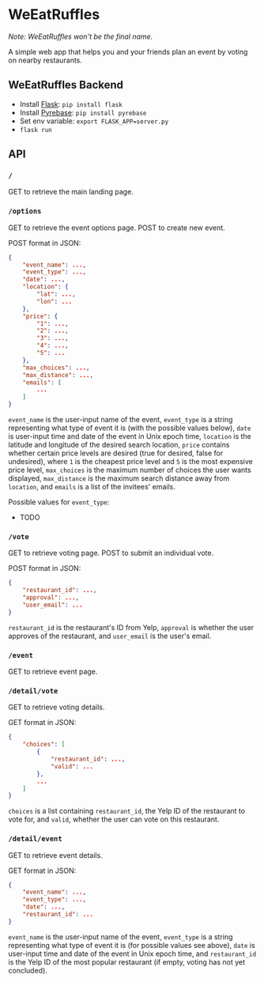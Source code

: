 # WeEatRuffles

*Note: WeEatRuffles won't be the final name.*

A simple web app that helps you and your friends plan an event by voting on nearby restaurants.

## WeEatRuffles Backend

* Install [Flask](http://flask.pocoo.org): `pip install flask`
* Install [Pyrebase](https://github.com/thisbejim/Pyrebase): `pip install pyrebase`
* Set env variable: `export FLASK_APP=server.py`
* `flask run`

## API

### `/`

GET to retrieve the main landing page.

### `/options`

GET to retrieve the event options page.
POST to create new event.

POST format in JSON:
```JSON
{
    "event_name": ...,
    "event_type": ...,
    "date": ...,
    "location": {
        "lat": ...,
        "lon": ...
    },
    "price": {
        "1": ...,
        "2": ...,
        "3": ...,
        "4": ...,
        "5": ...
    },
    "max_choices": ...,
    "max_distance": ...,
    "emails": [
        ...
    ]
}
```
`event_name` is the user-input name of the event,
`event_type` is a string representing what type of event it is (with the possible values below),
`date` is user-input time and date of the event in Unix epoch time,
`location` is the latitude and longitude of the desired search location,
`price` contains whether certain price levels are desired (true for desired, false for undesired),
where `1` is the cheapest price level and `5` is the most expensive price level,
`max_choices` is the maximum number of choices the user wants displayed,
`max_distance` is the maximum search distance away from `location`,
and `emails` is a list of the invitees' emails.

Possible values for `event_type`:
* TODO

### `/vote`

GET to retrieve voting page.
POST to submit an individual vote.

POST format in JSON:
```JSON
{
    "restaurant_id": ...,
    "approval": ...,
    "user_email": ...
}
```
`restaurant_id` is the restaurant's ID from Yelp,
`approval` is whether the user approves of the restaurant,
and `user_email` is the user's email.

### `/event`

GET to retrieve event page.

### `/detail/vote`

GET to retrieve voting details.

GET format in JSON:
```JSON
{
    "choices": [
        {
            "restaurant_id": ...,
            "valid": ...
        },
        ...
    ]
}
```
`choices` is a list containing
`restaurant_id`, the Yelp ID of the restaurant to vote for,
and `valid`, whether the user can vote on this restaurant.

### `/detail/event`

GET to retrieve event details.

GET format in JSON:
```JSON
{
    "event_name": ...,
    "event_type": ...,
    "date": ...,
    "restaurant_id": ...
}
```
`event_name` is the user-input name of the event,
`event_type` is a string representing what type of event it is (for possible values see above),
`date` is user-input time and date of the event in Unix epoch time,
and `restaurant_id` is the Yelp ID of the most popular restaurant (if empty, voting has not yet concluded).
